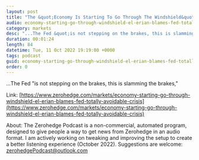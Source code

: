 ```yaml
---
layout: post
title: "The &quot;Economy Is Starting To Go Through The Windshield&quot; - El-Erian Blames The Fed For &quot;Totally Avoidable&quot; Crisis"
audio: economy-starting-go-through-windshield-el-erian-blames-fed-totally-avoidable-crisis-0
category: markets
desc: "...The Fed &quot;is not stepping on the brakes, this is slamming the brakes,&quot;"
duration: 00:01:24
length: 84
datetime: Tue, 11 Oct 2022 19:19:00 +0000
tags: podcast
guid: economy-starting-go-through-windshield-el-erian-blames-fed-totally-avoidable-crisis-0
order: 0
---
```

...The Fed &quot;is not stepping on the brakes, this is slamming the brakes,&quot;

Link: [https://www.zerohedge.com/markets/economy-starting-go-through-windshield-el-erian-blames-fed-totally-avoidable-crisis](https://www.zerohedge.com/markets/economy-starting-go-through-windshield-el-erian-blames-fed-totally-avoidable-crisis)

About: The Zerohedge Podcast is a non-commercial, automated program, designed to give people a way to get news from Zerohedge in an audio format.  I am actively working on tweaking and improving the setup to create a better listening experience (October 2022).  Suggestions are welcome: [zerohedgePodcast@outlook.com](mailto:zerohedgePodcast@outlook.com)